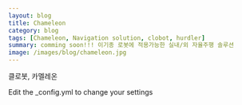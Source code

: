 ```yaml
---
layout: blog
title: Chameleon 
category: blog
tags: [Chameleon, Navigation solution, clobot, hurdler]  
summary: comming soon!!! 이기종 로봇에 적용가능한 실내/외 자율주행 솔루션
image: /images/blog/chameleon.jpg
---
```


클로봇, 카멜레온


Edit the _config.yml to change your settings
